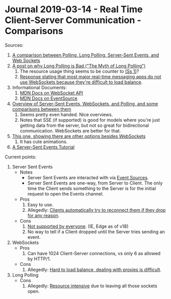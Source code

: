 Journal 2019-03-14 - Real Time Client-Server Communication - Comparisons
======

Sources:

1. [A comparison between Polling, Long Polling, Server-Sent Events, and Web Sockets][ss-1]
2. [A post on why Long Polling is Bad ("The Myth of Long Polling")][ss-2]
    1. The resource usage thing seems to be counter to [(Ss 1)][ss-1]?
    2. [Response stating that most major real-time messaging apps do not use WebSockets because they're difficult to load balance][ss-2-2].
3. Informational Documents:
    1. [MDN Docs on WebSocket API][ss-3-1]
    2. [MDN Docs on EventSource][ss-3-2]
4. [Overview of Server-Sent Events, WebSockets, and Polling, and some comparisons between them][ss-4]
    1. Seems pretty even handed.  Nice overviews.
    2. Notes that SSE (if supported) is good for models where you're just getting data from the server, but not so great for bidirectional communication.  WebSockets are better for that.
5. [This one, showing there are other options besides WebSockets][ss-5]
    1. It has cute animations.
6. [A Server-Sent Events Tutorial][ss-6]

[ss-1]: https://codeburst.io/polling-vs-sse-vs-websocket-how-to-choose-the-right-one-1859e4e13bd9
[ss-2]: https://blog.baasil.io/why-you-shouldnt-use-long-polling-fallbacks-for-websockets-c1fff32a064a
[ss-2-2]: https://medium.com/@bretep/tldr-load-balancing-ws-s-at-scale-is-very-difficult-which-is-why-the-leading-realtime-messaging-704e9a0d1686
[ss-3-1]: https://developer.mozilla.org/en-US/docs/Web/API/WebSockets_API
[ss-3-2]: https://developer.mozilla.org/en-US/docs/Web/API/EventSource
[ss-4]: https://codeburst.io/polling-vs-sse-vs-websocket-how-to-choose-the-right-one-1859e4e13bd9
[ss-5]: https://blog.stanko.io/do-you-really-need-websockets-343aed40aa9b
[ss-6]: https://medium.com/conectric-networks/a-look-at-server-sent-events-54a77f8d6ff7

Current points:

1. Server Sent Events
    - Notes
        - Server Sent Events are interacted with via [Event Sources][ss-3-2].
        - Server Sent Events are one-way, from Server to Client.  The only time the Client sends something to the Server is for the initial request to open the Events channel.
    - Pros
        1. Easy to use.
        2. Allegedly: [Clients automatically try to reconnect them if they drop for any reason][ss-6].
    - Cons
        1. [Not supported by everyone](https://caniuse.com/#search=eventsource). (IE, Edge as of v18)
        2. No way to tell if a Client dropped until the Server tries sending an event.
2. WebSockets
    - Pros
        1. Can have 1024 Client-Server connections, vs only 6 as allowed by HTTP/1.
    - Cons
        1. Allegedly: [Hard to load balance, dealing with proxies is difficult][ss-2-2].
3. Long Polling
    - Cons
        1. Allegedly: [Resource intensive][ss-2] due to leaving all those sockets open.
